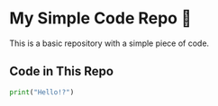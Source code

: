 # My Simple Code Repo 🚀  

This is a basic repository with a simple piece of code.  

## Code in This Repo  
```python
print("Hello!?")
